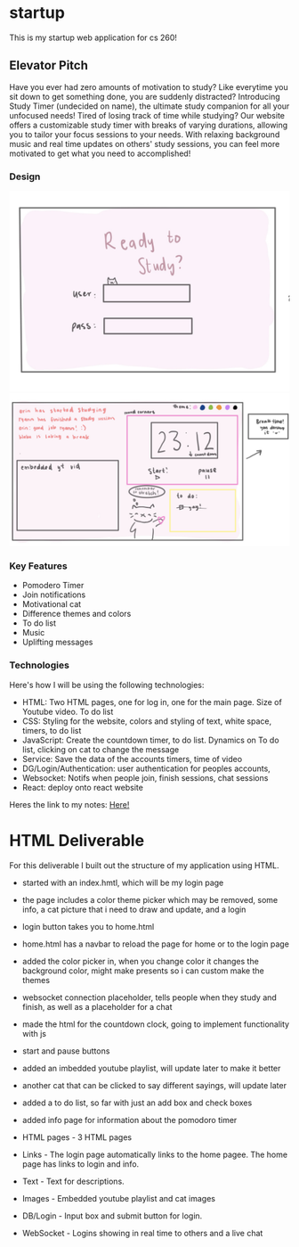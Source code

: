 # startup
This is my startup web application for cs 260!
## Elevator Pitch
  Have you ever had zero amounts of motivation to study? Like everytime you sit down to get something done, you are suddenly distracted? Introducing Study Timer (undecided on name), the ultimate study companion for all your unfocused needs! Tired of losing track of time while studying? Our website offers a customizable study timer with breaks of varying durations, allowing you to tailor your focus sessions to your needs. With relaxing background music and real time updates on others' study sessions, you can feel more motivated to get what you need to accomplished!
### Design

![Login](https://github.com/ryannpx/startup/blob/main/IMG_0472.jpg?raw=true)
![Home](https://github.com/ryannpx/startup/blob/main/IMG_0473.jpg?raw=true)

### Key Features
- Pomodero Timer 
- Join notifications
- Motivational cat
- Difference themes and colors
- To do list
- Music
- Uplifting messages

### Technologies
Here's how I will be using the following technologies:
- HTML: Two HTML pages, one for log in, one for the main page. Size of Youtube video. To do list
- CSS: Styling for the website, colors and styling of text, white space, timers, to do list
- JavaScript: Create the countdown timer, to do list. Dynamics on To do list, clicking on cat to change the message
- Service: Save the data of the accounts timers, time of video
- DG/Login/Authentication: user authentication for peoples accounts, 
- Websocket: Notifs when people join, finish sessions, chat sessions
- React: deploy onto react website 


Heres the link to my notes: [Here!](notes.md)


# HTML Deliverable
For this deliverable I built out the structure of my application using HTML.
- started with an index.hmtl, which will be my login page
- the page includes a color theme picker which may be removed, some info, a cat picture that i need to draw and update, and a login
- login button takes you to home.html
- home.html has a navbar to reload the page for home or to the login page
- added the color picker in, when you change color it changes the background color, might make presents so i can custom make the themes
- websocket connection placeholder, tells people when they study and finish, as well as a placeholder for a chat
- made the html for the countdown clock, going to implement functionality with js
- start and pause buttons
- added an imbedded youtube playlist, will update later to make it better
- another cat that can be clicked to say different sayings, will update later
- added a to do list, so far with just an add box and check boxes
- added info page for information about the pomodoro timer

- HTML pages - 3 HTML pages
- Links - The login page automatically links to the home pagee. The home page has links to login and info.
- Text - Text for descriptions.
- Images - Embedded youtube playlist and cat images
- DB/Login - Input box and submit button for login. 
- WebSocket - Logins showing in real time to others and a live chat

